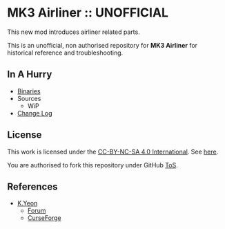 # MK3 Airliner :: UNOFFICIAL

This new mod introduces airliner related parts.

This is an unofficial, non authorised repository for **MK3 Airliner** for historical reference and troubleshooting.


## In A Hurry

* [Binaries](https://github.com/net-lisias-ksph/mk3-airliner/tree/Archive)
* Sources
	+ WiP
* [Change Log](./CHANGE_LOG.md)


## License

This work is licensed under the [CC-BY-NC-SA 4.0 International](https://creativecommons.org/licenses/by-nc-sa/4.0/). See [here](./LICENSE).

You are authorised to fork this repository under GitHub [ToS](https://help.github.com/articles/github-terms-of-service/).


## References

* [K.Yeon](https://forum.kerbalspaceprogram.com/index.php?/profile/126102-kyeon/)
	+ [Forum](https://forum.kerbalspaceprogram.com/index.php?/topic/163910-*)
	+ [CurseForge](https://www.curseforge.com/kerbal/ksp-mods/mk3-airliner)
